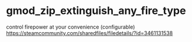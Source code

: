 # gmod_zip_extinguish_any_fire_type

control firepower at your convenience (configurable)
https://steamcommunity.com/sharedfiles/filedetails/?id=3461131538
